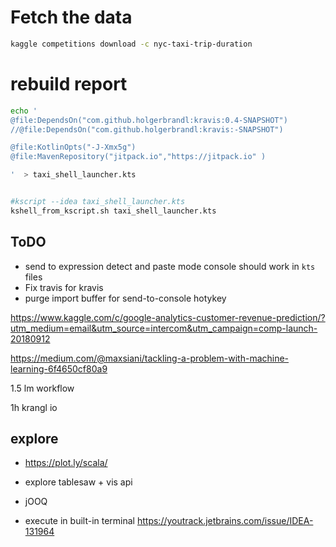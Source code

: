 

# Fetch the data


```bash
kaggle competitions download -c nyc-taxi-trip-duration
```



# rebuild report

```bash
echo '
@file:DependsOn("com.github.holgerbrandl:kravis:0.4-SNAPSHOT")
//@file:DependsOn("com.github.holgerbrandl:kravis:-SNAPSHOT")

@file:KotlinOpts("-J-Xmx5g")
@file:MavenRepository("jitpack.io","https://jitpack.io" )

'  > taxi_shell_launcher.kts


#kscript --idea taxi_shell_launcher.kts
kshell_from_kscript.sh taxi_shell_launcher.kts


```






## ToDO

* send to expression detect and paste mode console should work in `kts` files
* Fix travis for kravis
* purge import buffer for send-to-console hotykey


https://www.kaggle.com/c/google-analytics-customer-revenue-prediction/?utm_medium=email&utm_source=intercom&utm_campaign=comp-launch-20180912

https://medium.com/@maxsiani/tackling-a-problem-with-machine-learning-6f4650cf80a9

1.5 lm workflow

1h krangl io



## explore
* https://plot.ly/scala/
* explore tablesaw + vis api
* jOOQ



* execute in built-in terminal https://youtrack.jetbrains.com/issue/IDEA-131964